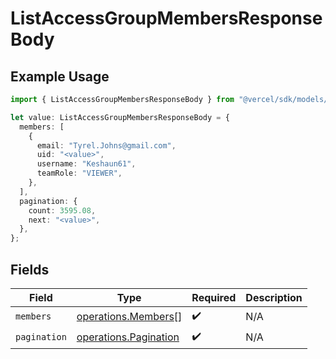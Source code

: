 # ListAccessGroupMembersResponseBody

## Example Usage

```typescript
import { ListAccessGroupMembersResponseBody } from "@vercel/sdk/models/operations/listaccessgroupmembers.js";

let value: ListAccessGroupMembersResponseBody = {
  members: [
    {
      email: "Tyrel.Johns@gmail.com",
      uid: "<value>",
      username: "Keshaun61",
      teamRole: "VIEWER",
    },
  ],
  pagination: {
    count: 3595.08,
    next: "<value>",
  },
};
```

## Fields

| Field                                                          | Type                                                           | Required                                                       | Description                                                    |
| -------------------------------------------------------------- | -------------------------------------------------------------- | -------------------------------------------------------------- | -------------------------------------------------------------- |
| `members`                                                      | [operations.Members](../../models/operations/members.md)[]     | :heavy_check_mark:                                             | N/A                                                            |
| `pagination`                                                   | [operations.Pagination](../../models/operations/pagination.md) | :heavy_check_mark:                                             | N/A                                                            |
